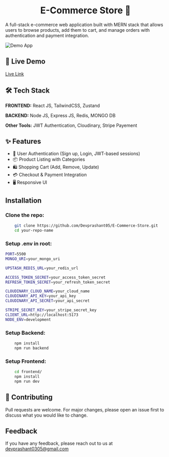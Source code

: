 <h1 align="center">E-Commerce Store 🛒</h1>
<p>A full-stack e-commerce web application built with MERN stack that allows users to browse products, add them to cart, and manage orders with authentication and payment integration.</p>

![Demo App](/frontend/public/home-page.png)

## 🚀 Live Demo

[Live Link]("https://e-commerce-store-v1wy.onrender.com")

## 🛠 Tech Stack

**FRONTEND:** React JS, TailwindCSS, Zustand

**BACKEND:** Node JS, Express JS, Redis, MONGO DB

**Other Tools:** JWT Authentication, Cloudinary, Stripe Payement

## ✨ Features

- 🔑 User Authentication (Sign up, Login, JWT-based sessions)
- 📦 Product Listing with Categories
- 🛍 Shopping Cart (Add, Remove, Update)
- 💳 Checkout & Payment Integration
- 🖥 Responsive UI

## Installation

### Clone the repo:

```bash
    git clone https://github.com/Devprashant05/E-Commerce-Store.git
    cd your-repo-name
```

### Setup .env in root:

```bash
PORT=5500
MONGO_URI=your_mongo_uri

UPSTASH_REDIS_URL=your_redis_url

ACCESS_TOKEN_SECRET=your_access_token_secret
REFRESH_TOKEN_SECRET=your_refresh_token_secret

CLOUDINARY_CLOUD_NAME=your_cloud_name
CLOUDINARY_API_KEY=your_api_key
CLOUDINARY_API_SECRET=your_api_secret

STRIPE_SECRET_KEY=your_stripe_secret_key
CLIENT_URL=http://localhost:5173
NODE_ENV=development
```

### Setup Backend:

```bash
    npm install
    npm run backend
```

### Setup Frontend:

```bash
    cd frontend/
    npm install
    npm run dev
```

## 🤝 Contributing

<p>Pull requests are welcome. For major changes, please open an issue first to discuss what you would like to change.</p>

## Feedback

If you have any feedback, please reach out to us at devprashant0305@gmail.com